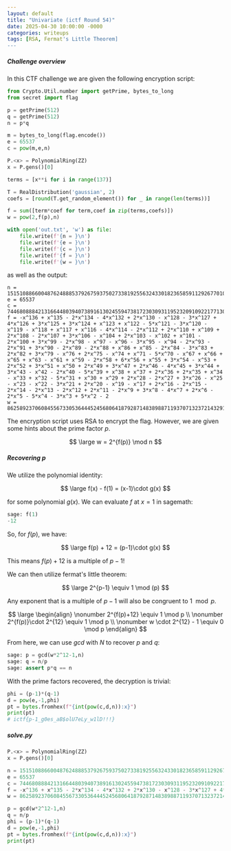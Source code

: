 ```yaml
---
layout: default
title: "Univariate (ictf Round 54)"
date: 2025-04-30 10:00:00 -0000
categories: writeups
tags: [RSA, Fermat's Little Theorem]
---
```


##### Challenge overview

In this CTF challenge we are given the following encryption script:

```python
from Crypto.Util.number import getPrime, bytes_to_long
from secret import flag

p = getPrime(512)
q = getPrime(512)
n = p*q

m = bytes_to_long(flag.encode())
e = 65537
c = pow(m,e,n)

P.<x> = PolynomialRing(ZZ)
x = P.gens()[0]

terms = [x**i for i in range(137)]

T = RealDistribution('gaussian', 2)
coefs = [round(T.get_random_element()) for _ in range(len(terms))]

f = sum([term*coef for term,coef in zip(terms,coefs)])
w = pow(2,f(p),n)

with open('out.txt', 'w') as file:
    file.write(f'{n = }\n')
    file.write(f'{e = }\n')
    file.write(f'{c = }\n')
    file.write(f'{f = }\n')
    file.write(f'{w = }\n')
```

as well as the output:

```
n = 151510886600487624888537926759375027338192556324330182365859112926770109752858284462159488504727238764120612593911292154858008775463001345641311051184326218974685701057787672193003745574697137968457609530135969033403360561333863943223407215732526198691453110628598401583407984162075630768455052482583101773637
e = 65537
c = 74468088842131664480394073891613024559473817230309311952320910922177130990996003196602702376336093457990873018154873841543712071422931358036924937335888815556064840522100618318507080665149514719351519909821468981883880543654015414713368018500970500498936910817336501949914675483148862843329341461828563728789
f = -x^136 + x^135 - 2*x^134 - 4*x^132 + 2*x^130 - x^128 - 3*x^127 + 4*x^126 + 3*x^125 + 3*x^124 + x^123 + x^122 - 5*x^121 - 3*x^120 - x^119 - x^118 + x^117 + x^116 - 4*x^114 - 2*x^112 + 2*x^110 + x^109 + 2*x^108 - 2*x^107 + 3*x^106 - x^104 + 2*x^103 - x^102 + x^101 - 2*x^100 + 3*x^99 - 2*x^98 - x^97 - x^96 - 3*x^95 - x^94 - 2*x^93 - 2*x^91 + 3*x^90 - 2*x^89 - 2*x^88 + x^86 + x^85 - 2*x^84 - 3*x^83 + 2*x^82 + 3*x^79 - x^76 + 2*x^75 - x^74 + x^71 - 5*x^70 - x^67 + x^66 + x^65 + x^63 - x^61 + x^59 - 2*x^58 + 6*x^56 + x^55 + 3*x^54 - x^53 + 2*x^52 + 3*x^51 + x^50 + 2*x^49 + 3*x^47 + 2*x^46 - 4*x^45 + 3*x^44 + 3*x^43 - x^42 - 2*x^40 - 5*x^39 + x^38 + x^37 + 2*x^36 + 2*x^35 + x^34 - x^33 + x^32 - 5*x^31 + x^30 + x^29 + 2*x^28 - 2*x^27 + 3*x^26 - x^25 - x^23 - x^22 - 3*x^21 + 2*x^20 - x^19 - x^17 + 2*x^16 - 2*x^15 - 2*x^14 - 2*x^13 - 2*x^12 + 2*x^11 - 2*x^9 + 3*x^8 - 4*x^7 + 2*x^6 - 2*x^5 - 5*x^4 - 3*x^3 + 5*x^2 - 2
w = 86258923706084556733053644452456806418792871483898871193707132372143291757396867798433017660985422614532352743658877188445517898648519256573663299464811234251773841741466280567326570167017786562044635756348763128567054349991798640926148221279889174229551074668002853442182664523748992260830782387602048836221
```

The encryption script uses RSA to encrypt the flag. However, we are given some hints about the prime factor $p$.

$$
\large w = 2^{f(p)} \mod n
$$

##### Recovering p

We utilize the polynomial identity:

$$
\large f(x) - f(1) = (x-1)\cdot g(x)
$$

for some polynomial $g(x)$. We can evaluate $f$ at $x=1$ in sagemath:

```python
sage: f(1)
-12
```

So, for $f(p)$, we have:

$$
\large f(p) + 12 = (p-1)\cdot g(x)
$$

This means $f(p)+12$ is a multiple of $p-1$!

We can then utilize fermat's little theorem:

$$
\large 2^{p-1} \equiv 1 \mod (p)
$$

Any exponent that is a multiple of $p-1$ will also be congruent to $1 \mod p$. 

$$
\large 
\begin{align}
\nonumber 2^{f(p)+12} \equiv 1 \mod p \\
\nonumber 2^{f(p)}\cdot 2^{12} \equiv 1 \mod p \\
\nonumber w \cdot 2^{12} - 1 \equiv 0 \mod p
\end{align}
$$

From here, we can use $gcd$ with $N$ to recover $p$ and $q$:

```python
sage: p = gcd(w*2^12-1,n)
sage: q = n/p
sage: assert p*q == n
```

With the prime factors recovered, the decryption is trivial:

```python
phi = (p-1)*(q-1)
d = pow(e,-1,phi)
pt = bytes.fromhex(f"{int(pow(c,d,n)):x}")
print(pt)
# ictf{p-1_g0es_aB$olU7eLy_w1lD!!!}
```

##### solve.py

```python
P.<x> = PolynomialRing(ZZ)
x = P.gens()[0]

n = 151510886600487624888537926759375027338192556324330182365859112926770109752858284462159488504727238764120612593911292154858008775463001345641311051184326218974685701057787672193003745574697137968457609530135969033403360561333863943223407215732526198691453110628598401583407984162075630768455052482583101773637
e = 65537
c = 74468088842131664480394073891613024559473817230309311952320910922177130990996003196602702376336093457990873018154873841543712071422931358036924937335888815556064840522100618318507080665149514719351519909821468981883880543654015414713368018500970500498936910817336501949914675483148862843329341461828563728789
f = -x^136 + x^135 - 2*x^134 - 4*x^132 + 2*x^130 - x^128 - 3*x^127 + 4*x^126 + 3*x^125 + 3*x^124 + x^123 + x^122 - 5*x^121 - 3*x^120 - x^119 - x^118 + x^117 + x^116 - 4*x^114 - 2*x^112 + 2*x^110 + x^109 + 2*x^108 - 2*x^107 + 3*x^106 - x^104 + 2*x^103 - x^102 + x^101 - 2*x^100 + 3*x^99 - 2*x^98 - x^97 - x^96 - 3*x^95 - x^94 - 2*x^93 - 2*x^91 + 3*x^90 - 2*x^89 - 2*x^88 + x^86 + x^85 - 2*x^84 - 3*x^83 + 2*x^82 + 3*x^79 - x^76 + 2*x^75 - x^74 + x^71 - 5*x^70 - x^67 + x^66 + x^65 + x^63 - x^61 + x^59 - 2*x^58 + 6*x^56 + x^55 + 3*x^54 - x^53 + 2*x^52 + 3*x^51 + x^50 + 2*x^49 + 3*x^47 + 2*x^46 - 4*x^45 + 3*x^44 + 3*x^43 - x^42 - 2*x^40 - 5*x^39 + x^38 + x^37 + 2*x^36 + 2*x^35 + x^34 - x^33 + x^32 - 5*x^31 + x^30 + x^29 + 2*x^28 - 2*x^27 + 3*x^26 - x^25 - x^23 - x^22 - 3*x^21 + 2*x^20 - x^19 - x^17 + 2*x^16 - 2*x^15 - 2*x^14 - 2*x^13 - 2*x^12 + 2*x^11 - 2*x^9 + 3*x^8 - 4*x^7 + 2*x^6 - 2*x^5 - 5*x^4 - 3*x^3 + 5*x^2 - 2
w = 86258923706084556733053644452456806418792871483898871193707132372143291757396867798433017660985422614532352743658877188445517898648519256573663299464811234251773841741466280567326570167017786562044635756348763128567054349991798640926148221279889174229551074668002853442182664523748992260830782387602048836221

p = gcd(w*2^12-1,n)
q = n/p
phi = (p-1)*(q-1)
d = pow(e,-1,phi)
pt = bytes.fromhex(f"{int(pow(c,d,n)):x}")
print(pt)
```